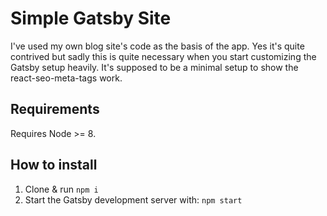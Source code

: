 # Simple Gatsby Site

I've used my own blog site's code as the basis of the app. Yes it's quite contrived but sadly this is quite necessary when you start customizing the Gatsby setup heavily. It's supposed to be a minimal setup to show the react-seo-meta-tags work.

## Requirements

Requires Node >= 8.

## How to install

1) Clone & run `npm i`
2) Start the Gatsby development server with: `npm start`